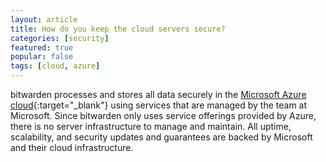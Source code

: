 ```yaml
---
layout: article
title: How do you keep the cloud servers secure?
categories: [security]
featured: true
popular: false
tags: [cloud, azure]
---
```


bitwarden processes and stores all data securely in the [Microsoft Azure cloud](https://en.wikipedia.org/wiki/Microsoft_Azure){:target="_blank"} using services that are managed by the team at Microsoft. Since bitwarden only uses service offerings provided by Azure, there is no server infrastructure to manage and maintain. All uptime, scalability, and security updates and guarantees are backed by Microsoft and their cloud infrastructure.
